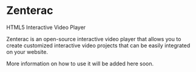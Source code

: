 # Zenterac
HTML5 Interactive Video Player


Zenterac is an open-source interactive video player that allows you to create customized interactive video projects that can be easily integrated on your website.

More information on how to use it will be added here soon.
